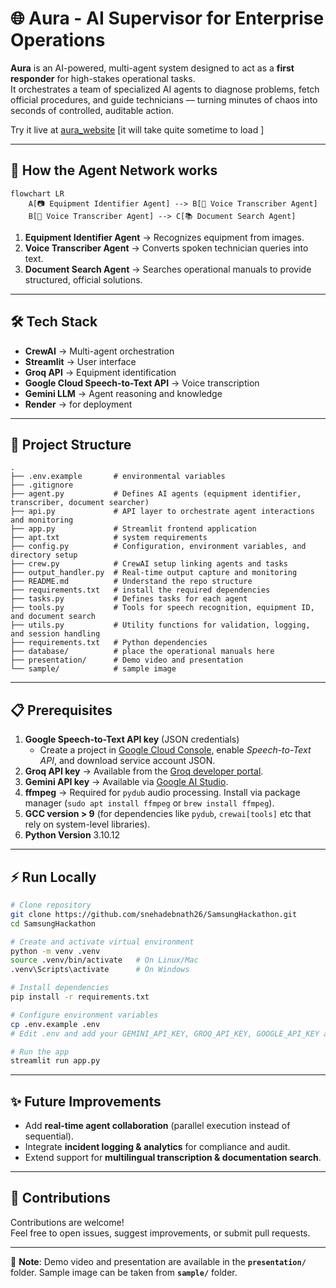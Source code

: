 # 🌐 Aura - AI Supervisor for Enterprise Operations

**Aura** is an AI-powered, multi-agent system designed to act as a **first responder** for high-stakes operational tasks.  
It orchestrates a team of specialized AI agents to diagnose problems, fetch official procedures, and guide technicians — turning minutes of chaos into seconds of controlled, auditable action.

Try it live at [aura_website](https://aura-assistant-uvqb.onrender.com/) [it will take quite sometime to load ]

---

## 🚀 How the Agent Network works

```mermaid
flowchart LR
    A[📷 Equipment Identifier Agent] --> B[🎤 Voice Transcriber Agent]
    B[🎤 Voice Transcriber Agent] --> C[📚 Document Search Agent]
```

1. **Equipment Identifier Agent** → Recognizes equipment from images.
2. **Voice Transcriber Agent** → Converts spoken technician queries into text.
3. **Document Search Agent** → Searches operational manuals to provide structured, official solutions.

---

## 🛠 Tech Stack

- **CrewAI** → Multi-agent orchestration
- **Streamlit** → User interface
- **Groq API** → Equipment identification
- **Google Cloud Speech-to-Text API** → Voice transcription
- **Gemini LLM** → Agent reasoning and knowledge
- **Render** → for deployment

---

## 📂 Project Structure

```
.
├── .env.example       # environmental variables
├── .gitignore
├── agent.py           # Defines AI agents (equipment identifier, transcriber, document searcher)
├── api.py             # API layer to orchestrate agent interactions and monitoring
├── app.py             # Streamlit frontend application
├── apt.txt            # system requirements
├── config.py          # Configuration, environment variables, and directory setup
├── crew.py            # CrewAI setup linking agents and tasks
├── output_handler.py  # Real-time output capture and monitoring
├── README.md          # Understand the repo structure
├── requirements.txt   # install the required dependencies
├── tasks.py           # Defines tasks for each agent
├── tools.py           # Tools for speech recognition, equipment ID, and document search
├── utils.py           # Utility functions for validation, logging, and session handling
├── requirements.txt   # Python dependencies
├── database/          # place the operational manuals here
├── presentation/      # Demo video and presentation
└── sample/            # sample image
```

---

## 📋 Prerequisites

1. **Google Speech-to-Text API key** (JSON credentials)
   - Create a project in [Google Cloud Console](https://console.cloud.google.com/), enable _Speech-to-Text API_, and download service account JSON.
2. **Groq API key** → Available from the [Groq developer portal](https://groq.com/).
3. **Gemini API key** → Available via [Google AI Studio](https://aistudio.google.com/).
4. **ffmpeg** → Required for `pydub` audio processing. Install via package manager (`sudo apt install ffmpeg` or `brew install ffmpeg`).
5. **GCC version > 9** (for dependencies like `pydub`, `crewai[tools]` etc that rely on system-level libraries).
6. **Python Version** 3.10.12

---

## ⚡ Run Locally

```bash
# Clone repository
git clone https://github.com/snehadebnath26/SamsungHackathon.git
cd SamsungHackathon

# Create and activate virtual environment
python -m venv .venv
source .venv/bin/activate   # On Linux/Mac
.venv\Scripts\activate      # On Windows

# Install dependencies
pip install -r requirements.txt

# Configure environment variables
cp .env.example .env
# Edit .env and add your GEMINI_API_KEY, GROQ_API_KEY, GOOGLE_API_KEY and GCP_KEY_JSON

# Run the app
streamlit run app.py
```

---

## ✨ Future Improvements

- Add **real-time agent collaboration** (parallel execution instead of sequential).
- Integrate **incident logging & analytics** for compliance and audit.
- Extend support for **multilingual transcription & documentation search**.

---

## 🤝 Contributions

Contributions are welcome!  
Feel free to open issues, suggest improvements, or submit pull requests.

---

📂 **Note**:
Demo video and presentation are available in the **`presentation/`** folder.
Sample image can be taken from **`sample/`** folder.
